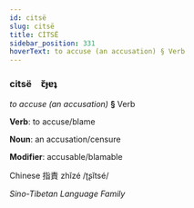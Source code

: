 ```yaml
---
id: citsë
slug: citsë
title: CİTSË
sidebar_position: 331
hoverText: to accuse (an accusation) § Verb
---
```


### citsë&emsp;<span kind="abugida">ꞇ̆ɟɐʇ</span>

*to accuse (an accusation)* **§** Verb

**Verb**: to accuse/blame

**Noun**: an accusation/censure

**Modifier**: accusable/blamable

Chinese 指責 zhǐzé /ʈʂǐtsé/

*Sino-Tibetan Language Family*
